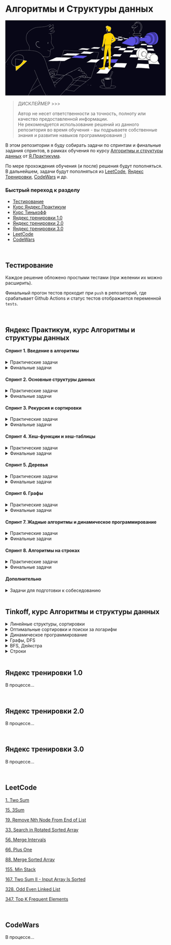 # Алгоритмы и Структуры данных

![IMG](docs/hero-image.jpg)

> ДИСКЛЕЙМЕР >>>
>
> Автор не несет ответственности за точность, полноту или качество предоставленной информации.<br>
> Не рекомендуется использование решений из данного репозитория во время обучения - вы подрываете
> собственные знания и развитие навыков программирования ;)

В этом репозитории я буду собирать задачи по спринтам и финальные задания спринтов,
в рамках обучения по курсу [Алгоритмы и структуры данных](https://practicum.yandex.ru/algorithms/) от [Я.Практикума](https://practicum.yandex.ru).

По мере прохождения обучения (и после) решения будут пополняться.
В дальнейшем, задачи будут пополняться из [LeetCode](https://leetcode.com), [Яндекс Тренировки](https://yandex.ru/yaintern/algorithm-training_1), [CodeWars](https://www.codewars.com) и др.


### Быстрый переход к разделу

- [Тестирование](#tests)
- [Курс Яндекс.Практикум](#yandex)
- [Курс Тинькофф](#tinkoff)
- [Яндекс тренировки 1.0](#yandex_train_1)
- [Яндекс тренировки 2.0](#yandex_train_2)
- [Яндекс тренировки 3.0](#yandex_train_3)
- [LeetCode](#leetcode)
- [CodeWars](#codewars)


<br>

## Тестирование
<a name="tests"></a>

Каждое решение обложено простыми тестами (при желении их можно расширить).

Финальный  прогон тестов проходит при `push` в репозиторий, где срабатывает Github Actions и статус тестов отображается переменной `tests`.

<br>

## Яндекс Практикум, курс Алгоритмы и структуры данных
<a name="yandex"></a>

#### Спринт 1. Введение в алгоритмы

<details>
  <summary>Практические задачи</summary>

- [x] [A. Значения функции](yandex_practicum/sprint_1/tasks/A)
- [x] [B. Чётные и нечётные числа](yandex_practicum/sprint_1/tasks/B)
- [ ] [C. Соседи](yandex_practicum/sprint_1/tasks/C)
- [ ] [D. Хаотичность погоды](yandex_practicum/sprint_1/tasks/D)
- [x] [E. Самое длинное слово](yandex_practicum/sprint_1/tasks/E)
- [x] [F. Палиндром](yandex_practicum/sprint_1/tasks/F)
- [x] [G. Работа из дома](yandex_practicum/sprint_1/tasks/G)
- [x] [H. Двоичная система](yandex_practicum/sprint_1/tasks/H)
- [x] [I. Степень четырёх](yandex_practicum/sprint_1/tasks/I)
- [x] [J. Факторизация](yandex_practicum/sprint_1/tasks/J)
- [ ] [K. Списочная форма](yandex_practicum/sprint_1/tasks/K)
- [x] [L. Лишняя буква](yandex_practicum/sprint_1/tasks/L)
</details>

<details>
  <summary>Финальные задачи</summary>

- [x] [A. Ближайший ноль](yandex_practicum/sprint_1/final/A)
- [x] [B. Ловкость рук](yandex_practicum/sprint_1/final/B)
</details>

#### Спринт 2. Основные структуры данных

<details>
  <summary>Практические задачи</summary>

- [x] [A. Мониторинг](yandex_practicum/sprint_2/tasks/A)
- [ ] [B. Список дел](yandex_practicum/sprint_2/tasks/B)
- [ ] [C. Нелюбимое дело](yandex_practicum/sprint_2/tasks/C)
- [x] [D. Заботливая мама](yandex_practicum/sprint_2/tasks/D)
- [x] [E. Всё наоборот](yandex_practicum/sprint_2/tasks/E)
- [x] [F. Стек-Max](yandex_practicum/sprint_2/tasks/F)
- [x] [G. Стек-MaxEffective](yandex_practicum/sprint_2/tasks/G)
- [x] [H. Скобочная последовательность](yandex_practicum/sprint_2/tasks/H)
- [x] [I. Ограниченная очередь](yandex_practicum/sprint_2/tasks/I)
- [x] [J. Списочная очередь](yandex_practicum/sprint_2/tasks/J)
- [x] [K. Рекурсивные числа Фибоначчи](yandex_practicum/sprint_2/tasks/K)
- [x] [L. Фибоначчи по модулю](yandex_practicum/sprint_2/tasks/L)
</details>

<details>
  <summary>Финальные задачи</summary>

- [x] [A. Дек](yandex_practicum/sprint_2/final/A)
- [x] [B. Калькулятор](yandex_practicum/sprint_2/final/B)
</details>

#### Спринт 3. Рекурсия и сортировки

<details>
  <summary>Практические задачи</summary>

- [x] [A. Генератор скобок](yandex_practicum/sprint_3/tasks/A)
- [x] [B. Комбинации](yandex_practicum/sprint_3/tasks/B)
- [x] [C. Подпоследовательность](yandex_practicum/sprint_3/tasks/C)
- [x] [D. Печеньки](yandex_practicum/sprint_3/tasks/D)
- [ ] [E. Покупка домов](yandex_practicum/sprint_3/tasks/E)
- [ ] [F. Периметр треугольника](yandex_practicum/sprint_3/tasks/F)
- [x] [G. Гардероб](yandex_practicum/sprint_3/tasks/G)
- [x] [H. Большое число](yandex_practicum/sprint_3/tasks/H)
- [ ] [I. Любители конференций](yandex_practicum/sprint_3/tasks/I)
- [x] [J. Пузырёк](yandex_practicum/sprint_3/tasks/J)
- [x] [K. Сортировка слиянием](yandex_practicum/sprint_3/tasks/K)
- [ ] [M. Золотая середина](yandex_practicum/sprint_3/tasks/M)
- [ ] [N. Клумбы](yandex_practicum/sprint_3/tasks/N)
- [ ] [O. Разность треш-индексов](yandex_practicum/sprint_3/tasks/O)
- [x] [P. Частичная сортировка](yandex_practicum/sprint_3/tasks/P)
</details>

<details>
  <summary>Финальные задачи</summary>

- [x] [A. Поиск в сломанном массиве](yandex_practicum/sprint_3/final/A)
- [x] [B. Эффективная быстрая сортировка](yandex_practicum/sprint_3/final/B)
</details>

#### Спринт 4. Хеш-функции и хеш-таблицы

<details>
  <summary>Практические задачи</summary>

- [x] [A. Полиномиальный хеш](yandex_practicum/sprint_4/tasks/A)
- [ ] [B. Сломай меня](yandex_practicum/sprint_4/tasks/B)
- [x] [C. Префиксные хеши](yandex_practicum/sprint_4/tasks/C)
- [x] [D. Кружки](yandex_practicum/sprint_4/tasks/D)
- [x] [E. Подстроки](yandex_practicum/sprint_4/tasks/E)
- [ ] [F. Анаграммная группировка](yandex_practicum/sprint_4/tasks/F)
- [x] [G. Соревнование](yandex_practicum/sprint_4/tasks/G)
- [x] [H. Странное сравнение](yandex_practicum/sprint_4/tasks/H)
- [x] [I. Общий подмассив](yandex_practicum/sprint_4/tasks/I)
- [x] [J. Сумма четвёрок](yandex_practicum/sprint_4/tasks/J)
- [ ] [K. Ближайшая остановка](yandex_practicum/sprint_4/tasks/K)
- [ ] [L. МногоГоша](yandex_practicum/sprint_4/tasks/L)
</details>

<details>
  <summary>Финальные задачи</summary>

- [x] [A. Поисковая система](yandex_practicum/sprint_4/final/A)
- [x] [B. Хеш-таблица](yandex_practicum/sprint_4/final/B)
</details>

#### Спринт 5. Деревья

<details>
  <summary>Практические задачи</summary>

- [x] [A. Лампочки](yandex_practicum/sprint_5/tasks/A)
- [x] [B. Сбалансированное дерево](yandex_practicum/sprint_5/tasks/B)
- [x] [C. Дерево - анаграмма](yandex_practicum/sprint_5/tasks/C)
- [ ] [D. Деревья - близнецы](yandex_practicum/sprint_5/tasks/D)
- [ ] [E. Дерево поиска](yandex_practicum/sprint_5/tasks/E)
- [x] [F. Максимальная глубина](yandex_practicum/sprint_5/tasks/F)
- [ ] [G. Максимальный путь в дереве](yandex_practicum/sprint_5/tasks/G)
- [ ] [H. Числовые пути](yandex_practicum/sprint_5/tasks/H)
- [ ] [I. Разные деревья поиска](yandex_practicum/sprint_5/tasks/I)
- [x] [J. Добавь узел](yandex_practicum/sprint_5/tasks/J)
- [x] [K. Выведи диапазон](yandex_practicum/sprint_5/tasks/K)
- [x] [L. Просеивание вниз](yandex_practicum/sprint_5/tasks/L)
- [x] [M. Просеивание вверх](yandex_practicum/sprint_5/tasks/M)
- [x] [N. Разбиение дерева](yandex_practicum/sprint_5/tasks/N)
</details>

<details>
  <summary>Финальные задачи</summary>

- [x] [A. Пирамидальная сортировка](yandex_practicum/sprint_5/final/A)
- [x] [B. Удали узел](yandex_practicum/sprint_5/final/B)
</details>

#### Спринт 6. Графы

<details>
  <summary>Практические задачи</summary>

- [x] [A. Построить список смежности](yandex_practicum/sprint_6/tasks/A)
- [x] [B. Перевести список ребер в матрицу смежности](yandex_practicum/sprint_6/tasks/B)
- [x] [C. DFS](yandex_practicum/sprint_6/tasks/C)
- [x] [D. BFS](yandex_practicum/sprint_6/tasks/D)
- [ ] [E. Компоненты связности](yandex_practicum/sprint_6/tasks/E)
- [ ] [F. Расстояние между вершинами](yandex_practicum/sprint_6/tasks/F)
- [ ] [G. Максимальное расстояние](yandex_practicum/sprint_6/tasks/G)
- [ ] [H. Время выходить](yandex_practicum/sprint_6/tasks/H)
- [x] [J. Топологическая сортировка](yandex_practicum/sprint_6/tasks/J)
- [ ] [K. Достопримечательности](yandex_practicum/sprint_6/tasks/K)
- [x] [L. Полный граф](yandex_practicum/sprint_6/tasks/L)
- [x] [M. Проверка на двудольность](yandex_practicum/sprint_6/tasks/M)
</details>

<details>
  <summary>Финальные задачи</summary>

- [x] [A. Дорогая сеть](yandex_practicum/sprint_6/final/A)
- [x] [B. Железные дороги](yandex_practicum/sprint_6/final/B)
</details>

#### Спринт 7. Жадные алгоритмы и динамическое программирование

<details>
  <summary>Практические задачи</summary>

- [x] [A. Биржа](yandex_practicum/sprint_7/tasks/A)
- [ ] [B. Расписание](yandex_practicum/sprint_7/tasks/B)
- [x] [C. Золотая лихорадка](yandex_practicum/sprint_7/tasks/C)
- [x] [D. Числа Фибоначчи для взрослых](yandex_practicum/sprint_7/tasks/D)
- [x] [E. Алла на Алгосах](yandex_practicum/sprint_7/tasks/E)
- [x] [F. Прыжки по лестнице](yandex_practicum/sprint_7/tasks/F)
- [ ] [G. Банкомат](yandex_practicum/sprint_7/tasks/G)
- [x] [H. Поле с цветочками](yandex_practicum/sprint_7/tasks/H)
- [ ] [I. Сложное поле с цветочками](yandex_practicum/sprint_7/tasks/I)
- [ ] [J. Путешествие](yandex_practicum/sprint_7/tasks/J)
- [ ] [K. Гороскопы](yandex_practicum/sprint_7/tasks/K)
- [x] [L. Золото лепреконов](yandex_practicum/sprint_7/tasks/L)
- [x] [M. Рюкзак](yandex_practicum/sprint_7/tasks/M)
- [ ] [N. Гоша в ресторане](yandex_practicum/sprint_7/tasks/N)
- [x] [O. Количество путей](yandex_practicum/sprint_7/tasks/O)
</details>

<details>
  <summary>Финальные задачи</summary>

- [x] [A. Расстояние по Левенштейну](yandex_practicum/sprint_7/final/A)
- [x] [B. Одинаковые суммы](yandex_practicum/sprint_7/final/B)
</details>

#### Спринт 8. Алгоритмы на строках

<details>
  <summary>Практические задачи</summary>

- [x] [A. Разворот строки](yandex_practicum/sprint_8/tasks/A)
- [ ] [B. Пограничный контроль](yandex_practicum/sprint_8/tasks/B)
- [ ] [C. Самый длинный палиндром 2](yandex_practicum/sprint_8/tasks/C)
- [x] [D. Общий префикс](yandex_practicum/sprint_8/tasks/D)
- [ ] [E. Вставка строк](yandex_practicum/sprint_8/tasks/E)
- [x] [F. Частое слово](yandex_practicum/sprint_8/tasks/F)
- [x] [G. Поиск со сдвигом](yandex_practicum/sprint_8/tasks/G)
- [x] [H. Глобальная замена](yandex_practicum/sprint_8/tasks/H)
- [x] [I. Повтор](yandex_practicum/sprint_8/tasks/I)
- [ ] [J. Случай верблюда](yandex_practicum/sprint_8/tasks/J)
- [x] [K. Сравнить две строки](yandex_practicum/sprint_8/tasks/K)
- [x] [L. Подсчёт префикс-функции](yandex_practicum/sprint_8/tasks/L)
</details>

<details>
  <summary>Финальные задачи</summary>

- [x] [A. Packed Prefix](yandex_practicum/sprint_8/final/A)
- [x] [B. Шпаргалка](yandex_practicum/sprint_8/final/B)
</details>

#### Дополнительно

<details>
  <summary>Задачи для подготовки к собеседованию</summary>

- [X] [A. A+B](yandex_practicum/sprint_interview/A)
- [ ] [B. Card Counter](yandex_practicum/sprint_interview/B)
- [ ] [C. Статус 200](yandex_practicum/sprint_interview/C)
- [ ] [D. Matrix. Resurrection](yandex_practicum/sprint_interview/D)
- [ ] [E. Римлянин](yandex_practicum/sprint_interview/E)
- [ ] [F. Хорошие строки](yandex_practicum/sprint_interview/F)
- [ ] [G. Пути в дереве](yandex_practicum/sprint_interview/G)
- [ ] [H. Сизиф](yandex_practicum/sprint_interview/H)
- [ ] [I. Частичный разворот](yandex_practicum/sprint_interview/I)
- [ ] [J. Ферзи](yandex_practicum/sprint_interview/J)
- [ ] [K. Разрыв шаблона](yandex_practicum/sprint_interview/K)
- [ ] [L. Пересечение отрезков](yandex_practicum/sprint_interview/L)
- [ ] [M. Массив юрского периода](yandex_practicum/sprint_interview/M)
- [ ] [N. Атака клонов](yandex_practicum/sprint_interview/N)
- [ ] [O. Монополия++](yandex_practicum/sprint_interview/O)
- [ ] [P. Граница дерева](yandex_practicum/sprint_interview/P)
- [ ] [Q. Прямота](yandex_practicum/sprint_interview/Q)
- [ ] [R. Паша и Марк](yandex_practicum/sprint_interview/R)
- [ ] [S. По ip вычислю](yandex_practicum/sprint_interview/S)
- [ ] [T. XORошая задача](yandex_practicum/sprint_interview/T)
- [ ] [U. Опять скобочные последовательности](yandex_practicum/sprint_interview/U)
</details>

<br>

## Tinkoff, курс Алгоритмы и структуры данных
<a name="tinkoff"></a>

<details>
  <summary>Линейные структуры, сортировки</summary>

- [ ] [A. Анаграммы](tinkoff/1/A)
- [ ] [Простая очередь](tinkoff/1/2)
- [ ] [Постфиксная запись](tinkoff/1/3)
- [ ] [Кошмар в замке](tinkoff/1/4)
- [ ] [Гоблины и очереди](tinkoff/1/5)
- [ ] [Число](tinkoff/1/6)
</details>
<details>
  <summary>Оптимальные сортировки и поиски за логарифм</summary>

- [ ] [Count me in](tinkoff/2/1)
- [ ] [Инверсии](tinkoff/2/2)
- [ ] [Минимизируем максимум](tinkoff/2/3)
- [ ] [Дремучий лес](tinkoff/2/4)
</details>
<details>
  <summary>Динамическое программирование</summary>

- [ ] [Калькулятор](tinkoff/3/1)
- [ ] [Конём ходи!](tinkoff/3/2)
- [ ] [Наибольший квадрат](tinkoff/3/3)
- [ ] [Гвоздики](tinkoff/3/4)
- [ ] [Лесенки](tinkoff/3/5)
</details>
<details>
  <summary>Графы, DFS</summary>

- [ ] [Дерево?](tinkoff/4/1)
- [ ] [Компоненты связности](tinkoff/4/2)
- [ ] [Удаление клеток](tinkoff/4/3)
- [ ] [Получи дерево](tinkoff/4/4)
- [ ] [Долой списывани!](tinkoff/4/5)
- [ ] [Есть ли цикл?](tinkoff/4/6)
- [ ] [Свинки-копилки](tinkoff/4/7)
- [ ] [Topsort](tinkoff/4/8)
- [ ] [Предок](tinkoff/4/9)
</details>
<details>
  <summary>BFS, Дейкстра</summary>

- [ ] [Наименьшее кратное](tinkoff/5/1)
- [ ] [Дейкстра](tinkoff/5/2)
- [ ] [Автобусы](tinkoff/5/3)
- [ ] [Числа](tinkoff/5/4)
</details>
<details>
  <summary>Строки</summary>

- [ ] [Функция от строчки](tinkoff/6/1)
- [ ] [Период строки](tinkoff/6/2)
- [ ] [Подпалиндромы](tinkoff/6/3)
- [ ] [Поиск подстроки](tinkoff/6/4)
</details>

<br>

## Яндекс тренировки 1.0
<a name="yandex_train_1"></a>

В процессе...

<br>

## Яндекс тренировки 2.0
<a name="yandex_train_2"></a>

В процессе...

<br>

## Яндекс тренировки 3.0
<a name="yandex_train_3"></a>

В процессе...

<br>

## LeetCode
<a name="leetcode"></a>

[1. Two Sum](leetcode/1)

[15. 3Sum](leetcode/15)

[19. Remove Nth Node From End of List](leetcode/19)

[33. Search in Rotated Sorted Array](leetcode/33)

[56. Merge Intervals](leetcode/56)

[66. Plus One](leetcode/66)

[88. Merge Sorted Array](leetcode/88)

[155. Min Stack](leetcode/155)

[167. Two Sum II - Input Array Is Sorted](leetcode/167)

[328. Odd Even Linked List](leetcode/328)

[347. Top K Frequent Elements](leetcode/347)

<br>

## CodeWars
<a name="codewars"></a>

В процессе...

<br>

